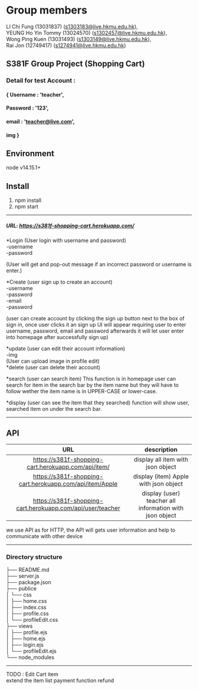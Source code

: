 # Group members
LI Chi Fung (13031837) (s1303183@live.hkmu.edu.hk), \
YEUNG Ho Yin Tommy (13024570) (s1302457@live.hkmu.edu.hk),\
Wong Ping Kuen (13031493) (s1303149@live.hkmu.edu.hk),\
Rai Jon (12749417) (s1274941@live.hkmu.edu.hk)


## S381F Group Project (Shopping Cart)

### Detail for test Account :
#### { Username : 'teacher', 
#### Password : '123', 
#### email : 'teacher@live.com', 
#### img }


## Environment
node v14.15.1+



## Install
1. npm install 
2. npm start

*** 
##### URL: https://s381f-shopping-cart.herokuapp.com/ 

*Login (User login with username and password)\
-username\
-password

(User will get and pop-out message if an incorrect password or username is enter.)


*Create (user sign up to create an account)\
-username\
-password\
-email\
-password

 (user can create account by clicking the sign up button next to the box of sign in, once user clicks it an sign up UI
 will appear requiring user to enter username, password, email and password afterwards it will let user enter into homepage after successfully sign up)

*update (user can edit their account information)\
-img\
(User can upload image in profile edit)\
*delete (user can delete their account)

*search (user can search item)
This function is in homepage user can search for item in the search bar by the item name but they will have to follow wether the item name is in UPPER-CASE or lower-case.

*display (user can see the item that they searched) function will show user, searched item on under the search bar.

*** 
## API
|                           URL                              |                          description                    |
|:----------------------------------------------------------:|:-------------------------------------------------------:|
| https://s381f-shopping-cart.herokuapp.com/api/item/        | display all item with json object                       |
| https://s381f-shopping-cart.herokuapp.com/api/item/Apple   | display (item) Apple with json object                   |
| https://s381f-shopping-cart.herokuapp.com/api/user/teacher | display (user) teacher all information with json object |


we use API as for HTTP, the API will gets user information and help to communicate with other device 

***
### Directory structure
├── README.md \
├── server.js \
├── package.json \
├── publice \
│   └── css \
│       ├── home.css \
│       ├── index.css \
│       ├── profile.css \
│       └── profileEdit.css \
├── views \
│   ├── profile.ejs \
│   ├── home.ejs \
│   ├── login.ejs \
│   └── profileEdit.ejs \
└── node_modules


***
 
 
 TODO :
  Edit Cart item    
  extend the item list
  payment function
  refund
